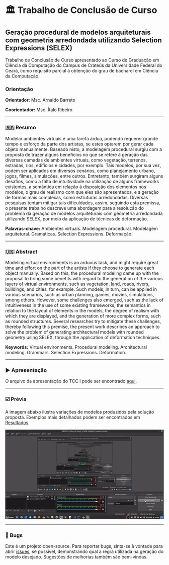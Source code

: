 # :classical_building: Trabalho de Conclusão de Curso

## Geração procedural de modelos arquiteturais com geometria arredondada utilizando Selection Expressions (SELEX)

Trabalho de Conclusão de Curso apresentado ao Curso de Graduação em Ciência da Computação do Campus de Crateús da Universidade Federal do Ceará, como requisito parcial à obtenção do grau de bacharel em Ciência da Computação.

### Orientação

**Orientador:** Msc. Arnaldo Barreto

**Coorientador:** Msc. Ítalo Ribeiro

---

### 🇧🇷 Resumo

Modelar ambientes virtuais é uma tarefa árdua, podendo requerer grande tempo e esforço da parte dos artistas, se estes optarem por gerar cada objeto manualmente. Baseado nisto, a modelagem procedural surgiu com a proposta de trazer alguns benefícios no que se refere à geração das diversas camadas de ambientes virtuais, como vegetação, terrenos, estradas, rios, edifícios e cidades, por exemplo. Tais modelos, por sua vez, podem ser aplicados em diversos cenários, como planejamento urbano, jogos, filmes, simulações, entre outros. Entretanto, também surgiram alguns desafios, como a falta de intuitividade na utilização de alguns frameworks existentes, a semântica em relação à disposição dos elementos nos modelos, o grau de realismo com que eles são apresentados, e a geração de formas mais complexas, como estruturas arredondadas. Diversas pesquisas tentam mitigar tais dificuldades, assim, seguindo esta premissa, o presente trabalho descreve uma abordagem para a resolução do problema da geração de modelos arquiteturais com geometria arredondada utilizando SELEX, por meio da aplicação de técnicas de deformação.

**Palavras-chave:** Ambientes virtuais. Modelagem procedural. Modelagem arquitetural. Gramáticas. Selection Expressions. Deformação.

---

### 🇺🇸 Abstract

Modeling virtual environments is an arduous task, and might require great time and effort on the part of the artists if they choose to generate each object manually. Based on this, the procedural modeling came up with the proposal to bring some benefits with regard to the generation of the various layers of virtual environments, such as vegetation, land, roads, rivers, buildings, and cities, for example. Such models, in turn, can be applied in various scenarios, such as urban planning, games, movies, simulations, among others. However, some challenges also emerged, such as the lack of intuitiveness in the use of some existing frameworks, the semantics in relation to the layout of elements in the models, the degree of realism with which they are displayed, and the generation of more complex forms, such as rounded structures. Several researches try to mitigate these challenges, thereby following this premise, the present work describes an approach to solve the problem of generating architectural models with rounded geometry using SELEX, through the application of deformation techniques.

**Keywords:** Virtual environments. Procedural modeling. Architectural modeling. Grammars. Selection Expressions. Deformation.

---

### ▶️ Apresentação

O arquivo da apresentação do TCC I pode ser encontrado [aqui](https://github.com/DanielBrito/monografia/blob/main/Apresenta%C3%A7%C3%A3o%20-%20TCC%20I.pdf).

---

### ☑️ Prévia

A imagem abaixo ilustra variações de modelos produzidos pela solução proposta. Exemplos mais detalhados podem ser encontrados em [Resultados](Resultados).

![Exemplos de modelos](preview.gif)

---

### 🐞 Bugs

Este é um projeto open-source. Para reportar bugs, sinta-se à vontade para abrir [issues](https://github.com/DanielBrito/monografia/issues), se possível, demonstrando qual a regra utilizada na geração do modelo desejado. Sugestões de melhorias também são bem-vindas.
